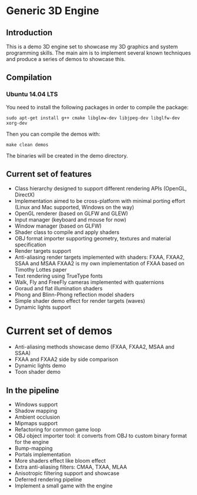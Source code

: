 # Generic 3D Engine

## Introduction
This is a demo 3D engine set to showcase my 3D graphics and system programming skills. The main aim is to implement several known techniques and produce a series of demos to showcase this.

## Compilation

### Ubuntu 14.04 LTS

You need to install the following packages in order to compile the package:

    sudo apt-get install g++ cmake libglew-dev libjpeg-dev libglfw-dev xorg-dev

Then you can compile the demos with:

	make clean demos

The binaries will be created in the demo directory.

## Current set of features

* Class hierarchy designed to support different rendering APIs (OpenGL, DirectX)
* Implementation aimed to be cross-platform with minimal porting effort (Linux and Mac supported, Windows on the way)
* OpenGL renderer (based on GLFW and GLEW)
* Input manager (keyboard and mouse for now)
* Window manager (based on GLFW)
* Shader class to compile and apply shaders
* OBJ format importer supporting geometry, textures and material specification
* Render targets support
* Anti-aliasing render targets implemented with shaders: FXAA, FXAA2, SSAA and MSAA
    FXAA2 is my own implementation of FXAA based on Timothy Lottes paper
* Text rendering using TrueType fonts
* Walk, Fly and FreeFly cameras implemented with quaternions
* Goraud and flat illumination shaders
* Phong and Blinn-Phong reflection model shaders
* Simple shader demo effect for render targets (waves)
* Dynamic lights support

# Current set of demos
* Anti-aliasing methods showcase demo (FXAA, FXAA2, MSAA and SSAA)
* FXAA and FXAA2 side by side comparison
* Dynamic lights demo
* Toon shader demo

## In the pipeline
* Windows support
* Shadow mapping
* Ambient occlusion
* Mipmaps support
* Refactoring for common game loop
* OBJ object importer tool: it converts from OBJ to custom binary format for the engine
* Bump-mapping
* Portals implementation
* More shaders effect like bloom effect
* Extra anti-aliasing filters: CMAA, TXAA, MLAA
* Anisotropic filtering support and showcase
* Deferred rendering pipeline
* Implement a small game with the engine


